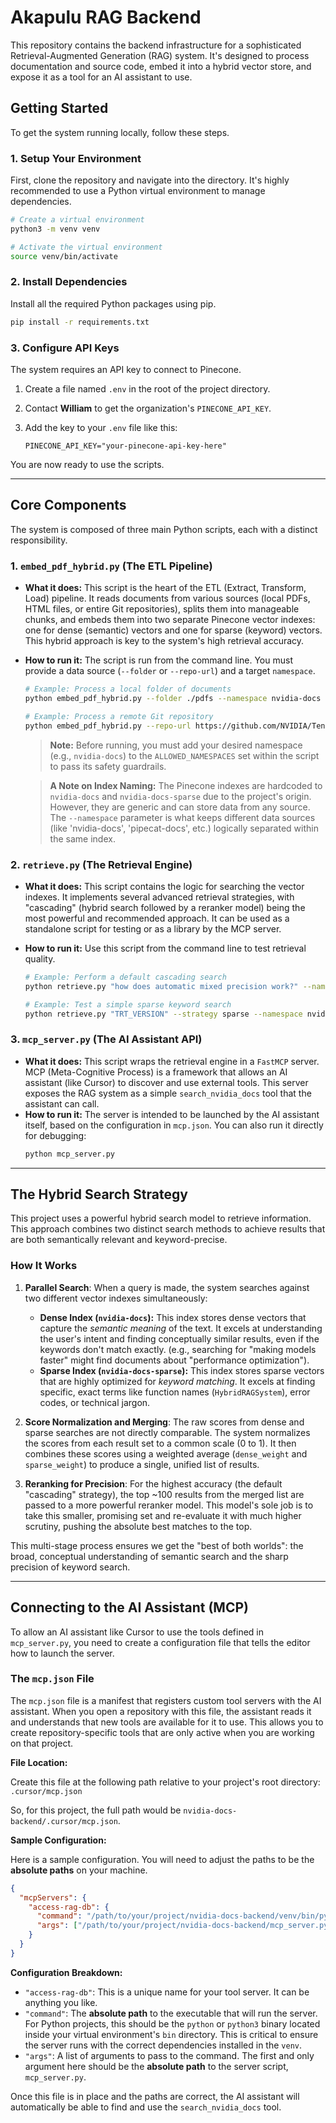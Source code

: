 # Akapulu RAG Backend

This repository contains the backend infrastructure for a sophisticated Retrieval-Augmented Generation (RAG) system. It's designed to process documentation and source code, embed it into a hybrid vector store, and expose it as a tool for an AI assistant to use.

## Getting Started

To get the system running locally, follow these steps.

### 1. Setup Your Environment

First, clone the repository and navigate into the directory. It's highly recommended to use a Python virtual environment to manage dependencies.

```bash
# Create a virtual environment
python3 -m venv venv

# Activate the virtual environment
source venv/bin/activate
```

### 2. Install Dependencies

Install all the required Python packages using pip.

```bash
pip install -r requirements.txt
```

### 3. Configure API Keys

The system requires an API key to connect to Pinecone.

1.  Create a file named `.env` in the root of the project directory.
2.  Contact **William** to get the organization's `PINECONE_API_KEY`.
3.  Add the key to your `.env` file like this:

    ```
    PINECONE_API_KEY="your-pinecone-api-key-here"
    ```

You are now ready to use the scripts.

---

## Core Components

The system is composed of three main Python scripts, each with a distinct responsibility.

### 1. `embed_pdf_hybrid.py` (The ETL Pipeline)

-   **What it does:** This script is the heart of the ETL (Extract, Transform, Load) pipeline. It reads documents from various sources (local PDFs, HTML files, or entire Git repositories), splits them into manageable chunks, and embeds them into two separate Pinecone vector indexes: one for dense (semantic) vectors and one for sparse (keyword) vectors. This hybrid approach is key to the system's high retrieval accuracy.
-   **How to run it:** The script is run from the command line. You must provide a data source (`--folder` or `--repo-url`) and a target `namespace`.

    ```bash
    # Example: Process a local folder of documents
    python embed_pdf_hybrid.py --folder ./pdfs --namespace nvidia-docs

    # Example: Process a remote Git repository
    python embed_pdf_hybrid.py --repo-url https://github.com/NVIDIA/TensorRT.git --namespace nvidia-docs
    ```
    > **Note:** Before running, you must add your desired namespace (e.g., `nvidia-docs`) to the `ALLOWED_NAMESPACES` set within the script to pass its safety guardrails.

    > **A Note on Index Naming:** The Pinecone indexes are hardcoded to `nvidia-docs` and `nvidia-docs-sparse` due to the project's origin. However, they are generic and can store data from any source. The `--namespace` parameter is what keeps different data sources (like 'nvidia-docs', 'pipecat-docs', etc.) logically separated within the same index.

### 2. `retrieve.py` (The Retrieval Engine)

-   **What it does:** This script contains the logic for searching the vector indexes. It implements several advanced retrieval strategies, with "cascading" (hybrid search followed by a reranker model) being the most powerful and recommended approach. It can be used as a standalone script for testing or as a library by the MCP server.
-   **How to run it:** Use this script from the command line to test retrieval quality.

    ```bash
    # Example: Perform a default cascading search
    python retrieve.py "how does automatic mixed precision work?" --namespace nvidia-docs

    # Example: Test a simple sparse keyword search
    python retrieve.py "TRT_VERSION" --strategy sparse --namespace nvidia-docs
    ```

### 3. `mcp_server.py` (The AI Assistant API)

-   **What it does:** This script wraps the retrieval engine in a `FastMCP` server. MCP (Meta-Cognitive Process) is a framework that allows an AI assistant (like Cursor) to discover and use external tools. This server exposes the RAG system as a simple `search_nvidia_docs` tool that the assistant can call.
-   **How to run it:** The server is intended to be launched by the AI assistant itself, based on the configuration in `mcp.json`. You can also run it directly for debugging:
    ```bash
    python mcp_server.py
    ```

---

## The Hybrid Search Strategy

This project uses a powerful hybrid search model to retrieve information. This approach combines two distinct search methods to achieve results that are both semantically relevant and keyword-precise.

### How It Works

1.  **Parallel Search**: When a query is made, the system searches against two different vector indexes simultaneously:
    -   **Dense Index (`nvidia-docs`):** This index stores dense vectors that capture the *semantic meaning* of the text. It excels at understanding the user's intent and finding conceptually similar results, even if the keywords don't match exactly. (e.g., searching for "making models faster" might find documents about "performance optimization").
    -   **Sparse Index (`nvidia-docs-sparse`):** This index stores sparse vectors that are highly optimized for *keyword matching*. It excels at finding specific, exact terms like function names (`HybridRAGSystem`), error codes, or technical jargon.

2.  **Score Normalization and Merging**: The raw scores from dense and sparse searches are not directly comparable. The system normalizes the scores from each result set to a common scale (0 to 1). It then combines these scores using a weighted average (`dense_weight` and `sparse_weight`) to produce a single, unified list of results.

3.  **Reranking for Precision**: For the highest accuracy (the default "cascading" strategy), the top ~100 results from the merged list are passed to a more powerful reranker model. This model's sole job is to take this smaller, promising set and re-evaluate it with much higher scrutiny, pushing the absolute best matches to the top.

This multi-stage process ensures we get the "best of both worlds": the broad, conceptual understanding of semantic search and the sharp precision of keyword search.

---

## Connecting to the AI Assistant (MCP)

To allow an AI assistant like Cursor to use the tools defined in `mcp_server.py`, you need to create a configuration file that tells the editor how to launch the server.

### The `mcp.json` File

The `mcp.json` file is a manifest that registers custom tool servers with the AI assistant. When you open a repository with this file, the assistant reads it and understands that new tools are available for it to use. This allows you to create repository-specific tools that are only active when you are working on that project.

**File Location:**

Create this file at the following path relative to your project's root directory:
`.cursor/mcp.json`

So, for this project, the full path would be `nvidia-docs-backend/.cursor/mcp.json`.

**Sample Configuration:**

Here is a sample configuration. You will need to adjust the paths to be the **absolute paths** on your machine.

```json
{
  "mcpServers": {
    "access-rag-db": {
      "command": "/path/to/your/project/nvidia-docs-backend/venv/bin/python3",
      "args": ["/path/to/your/project/nvidia-docs-backend/mcp_server.py"]
    }
  }
}
```

**Configuration Breakdown:**

-   `"access-rag-db"`: This is a unique name for your tool server. It can be anything you like.
-   `"command"`: The **absolute path** to the executable that will run the server. For Python projects, this should be the `python` or `python3` binary located inside your virtual environment's `bin` directory. This is critical to ensure the server runs with the correct dependencies installed in the `venv`.
-   `"args"`: A list of arguments to pass to the command. The first and only argument here should be the **absolute path** to the server script, `mcp_server.py`.

Once this file is in place and the paths are correct, the AI assistant will automatically be able to find and use the `search_nvidia_docs` tool.
